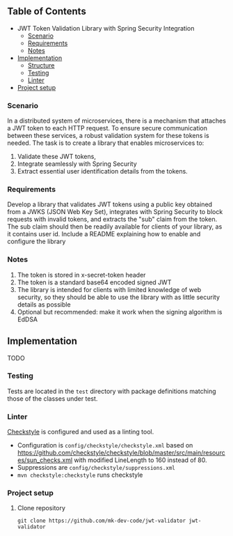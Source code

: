 ## Table of Contents
- JWT Token Validation Library with Spring Security Integration
    * [Scenario](#scenario)
    * [Requirements](#requirements)
    * [Notes](#notes)
- [Implementation](#implementation)    
    * [Structure](#structure)
    * [Testing](#testing)
    * [Linter](#linter)
- [Project setup](#project-setup)

### Scenario

In a distributed system of microservices, there is a mechanism that attaches a JWT token to each HTTP request. 
To ensure secure communication between these services, a robust validation system for these tokens is needed.
The task is to create a library that enables microservices to:
1. Validate these JWT tokens,
2. Integrate seamlessly with Spring Security
3. Extract essential user identification details from the tokens.

### Requirements

Develop a library that validates JWT tokens using a public key obtained from a JWKS
(JSON Web Key Set), integrates with Spring Security to block requests with invalid
tokens, and extracts the "sub" claim from the token. The sub claim should then be
readily available for clients of your library, as it contains user id. Include a README
explaining how to enable and configure the library

### Notes

1. The token is stored in x-secret-token header
2. The token is a standard base64 encoded signed JWT
3. The library is intended for clients with limited knowledge of web security, so they
should be able to use the library with as little security details as possible
4. Optional but recommended: make it work when the signing algorithm is EdDSA

## Implementation
TODO

### Testing  
Tests are located in the ```test``` directory with package definitions matching those of the classes under test.

### Linter
[Checkstyle](https://checkstyle.org) is configured and used as a linting tool.  
- Configuration is ```config/checkstyle/checkstyle.xml``` based on https://github.com/checkstyle/checkstyle/blob/master/src/main/resources/sun_checks.xml with modified LineLength to 160 instead of 80.  
- Suppressions are ```config/checkstyle/suppressions.xml```  
- ```mvn checkstyle:checkstyle``` runs checkstyle

### Project setup    
1. Clone repository  
    ```
    git clone https://github.com/mk-dev-code/jwt-validator jwt-validator
    ```  
   
